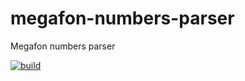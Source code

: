 # megafon-numbers-parser
Megafon numbers parser

[![build](https://github.com/ivorob/megafon-numbers-parser/actions/workflows/python-app.yml/badge.svg)](https://github.com/ivorob/megafon-numbers-parser/actions/workflows/python-app.yml)
